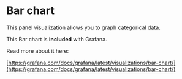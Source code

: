 # Bar chart

This panel visualization allows you to graph categorical data.

This Bar chart is **included** with Grafana.

Read more about it here:

[https://grafana.com/docs/grafana/latest/visualizations/bar-chart/](https://grafana.com/docs/grafana/latest/visualizations/bar-chart/)
